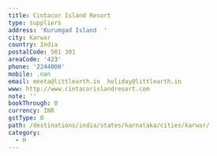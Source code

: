 ```yaml
---
title: Cintacor Island Resort
type: suppliers
address: 'Kurumgad Island  '
city: Karwar
country: India
postalCode: 581 301
areaCode: '423'
phone: '2244000'
mobile: .nan
email: meeta@littlearth.in  holiday@littlearth.in
www: http://www.cintacorislandresort.com
note: ''
bookThrough: 0
currency: INR
gstType: 0
path: /destinations/india/states/karnataka/cities/karwar/
category:
  - H
---
```


